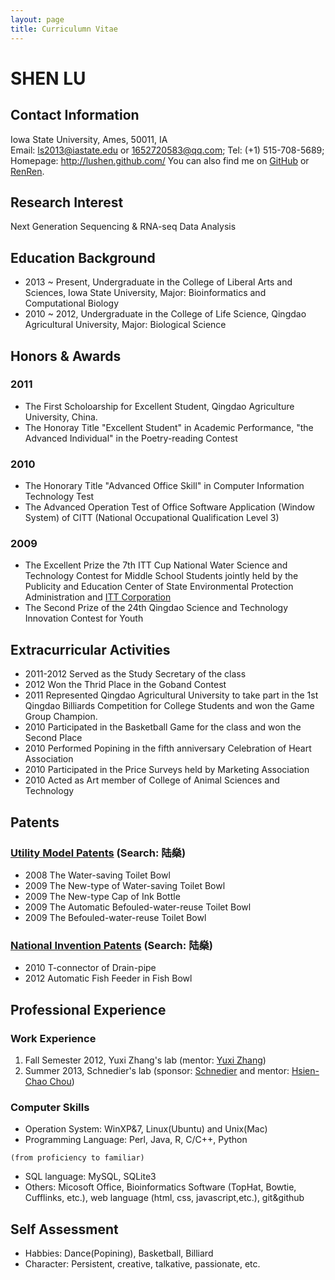 ```yaml
---
layout: page
title: Curriculumn Vitae
---
```


# SHEN LU

## Contact Information

Iowa State University, Ames, 50011, IA  
Email: ls2013@iastate.edu or 1652720583@qq.com; Tel: (+1) 515-708-5689; 
Homepage: <http://lushen.github.com/>
You can also find me on [GitHub](https://github.com/lushen) or [RenRen](http://www.renren.com/351544831).  

## Research Interest

Next Generation Sequencing & RNA-seq Data Analysis

## Education Background

- 2013 ~ Present, Undergraduate in the College of Liberal Arts and Sciences, Iowa State University, Major: Bioinformatics and Computational Biology
- 2010 ~ 2012, Undergraduate in the College of Life Science, Qingdao Agricultural University, Major: Biological Science

## Honors & Awards


### 2011

- The First Scholoarship for Excellent Student, Qingdao Agriculture University, China.
- The Honoray Title "Excellent Student" in Academic Performance, "the Advanced Individual" in the Poetry-reading Contest

### 2010

- The Honorary Title "Advanced Office Skill" in Computer Information Technology Test
- The Advanced Operation Test of Office Software Application (Window System) of CITT (National Occupational Qualification Level 3)

### 2009

- The Excellent Prize the 7th ITT Cup National Water Science and Technology Contest for Middle School Students jointly held by the Publicity and Education Center of State Environmental Protection Administration and [ITT Corporation](http://www.itt.com/) 
- The Second Prize of the 24th Qingdao Science and Technology Innovation Contest for Youth

## Extracurricular Activities

- 2011-2012 Served as the Study Secretary of the class
- 2012      Won the Thrid Place in the Goband Contest
- 2011      Represented Qingdao Agricultural University to take part in the 1st Qingdao Billiards Competition for College Students and won the Game Group Champion.
- 2010      Participated in the Basketball Game for the class and won the Second Place
- 2010      Performed Popining in the fifth anniversary Celebration of Heart Association
- 2010      Participated in the Price Surveys held by Marketing Association
- 2010      Acted as Art member of College of Animal Sciences and Technology

## Patents

### [Utility Model Patents](http://www.sipo.gov.cn/zljs) (Search: 陆燊)

- 2008 The Water-saving Toilet Bowl
- 2009 The New-type of Water-saving Toilet Bowl
- 2009 The New-type Cap of Ink Bottle
- 2009 The Automatic Befouled-water-reuse Toilet Bowl
- 2009 The Befouled-water-reuse Toilet Bowl

### [National Invention Patents](http://www.sipo.gov.cn/zljs) (Search: 陆燊)

- 2010 T-connector of Drain-pipe
- 2012 Automatic Fish Feeder in Fish Bowl

## Professional Experience

### Work Experience

1. Fall Semester 2012, Yuxi Zhang's lab (mentor: [Yuxi Zhang]())
2. Summer 2013, Schnedier's lab (sponsor: [Schnedier](http://www.gdcb.iastate.edu/News/news_item_sschneidercarver.shtml) and mentor: [Hsien-Chao Chou](http://www.bcb.iastate.edu/students/studentpics.html#chou_h))

### Computer Skills

- Operation System: WinXP&7, Linux(Ubuntu) and Unix(Mac) 
- Programming Language: Perl, Java, R, C/C++, Python 
```
(from proficiency to familiar)
```
- SQL language: MySQL, SQLite3
- Others: Micosoft Office, Bioinformatics Software (TopHat, Bowtie, Cufflinks, etc.), web language (html, css, javascript,etc.), git&github

## Self Assessment

- Habbies: Dance(Popining), Basketball, Billiard
- Character: Persistent, creative, talkative, passionate, etc.

